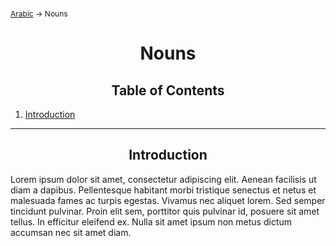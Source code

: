 <span style="font-size:12px;">[Arabic](01_Arabic.md) -> Nouns</span>
<h1 style="text-align:center">Nouns</h1>

<h2 style="text-align:center">Table of Contents</h2>

1. [Introduction](#introduction)

<hr>

<h2 style="text-align:center">Introduction<a name="introduction"></a></h2>

Lorem ipsum dolor sit amet, consectetur adipiscing elit. Aenean facilisis ut diam a dapibus. Pellentesque habitant morbi tristique senectus et netus et malesuada fames ac turpis egestas. Vivamus nec aliquet lorem. Sed semper tincidunt pulvinar. Proin elit sem, porttitor quis pulvinar id, posuere sit amet tellus. In efficitur eleifend ex. Nulla sit amet ipsum non metus dictum accumsan nec sit amet diam.
